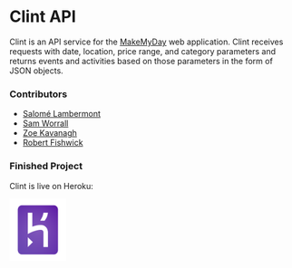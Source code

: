 # Clint API

Clint is an API service for the [MakeMyDay](https://github.com/samworrall/MakeMyDay) web application. Clint receives requests with date, location, price range, and category parameters and returns events and activities based on those parameters in the form of JSON objects.


### Contributors

- [Salomé Lambermont](https://github.com/Slambermont)
- [Sam Worrall](https://github.com/samworrall)
- [Zoe Kavanagh](https://github.com/ZoeKavanagh)
- [Robert Fishwick](https://github.com/afishcalledrob)


### Finished Project

Clint is live on Heroku:

<a href="https://stark-brook-82296.herokuapp.com/events"><img src="logos/Heroku.png" height="110" width="100"></a>
